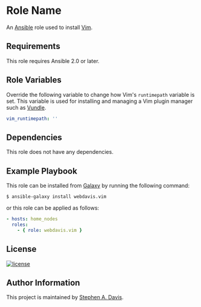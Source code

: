 Role Name
=========

An [Ansible][1] role used to install [Vim][2].

Requirements
------------

This role requires Ansible 2.0 or later.

Role Variables
--------------

Override the following variable to change how Vim's `runtimepath` variable is set. This variable is
used for installing and managing a Vim plugin manager such as [Vundle][3].

```yaml
vim_runtimepath: ''
```

Dependencies
------------

This role does not have any dependencies.

Example Playbook
----------------

This role can be installed from [Galaxy][3] by running the following command:

    $ ansible-galaxy install webdavis.vim

or this role can be applied as follows:

```yaml
- hosts: home_nodes
  roles:
    - { role: webdavis.vim }
```


License
-------

[![license](https://img.shields.io/github/license/webdavis/ansible-vagrant.svg)]()

Author Information
------------------

This project is maintained by [Stephen A. Davis][4].

[1]: http://docs.ansible.com/ansible/intro_installation.html
[2]: http://www.vim.org/download.php
[3]: https://github.com/VundleVim/Vundle.vim
[4]: https://galaxy.ansible.com/
[5]: https://github.com/webdavis
